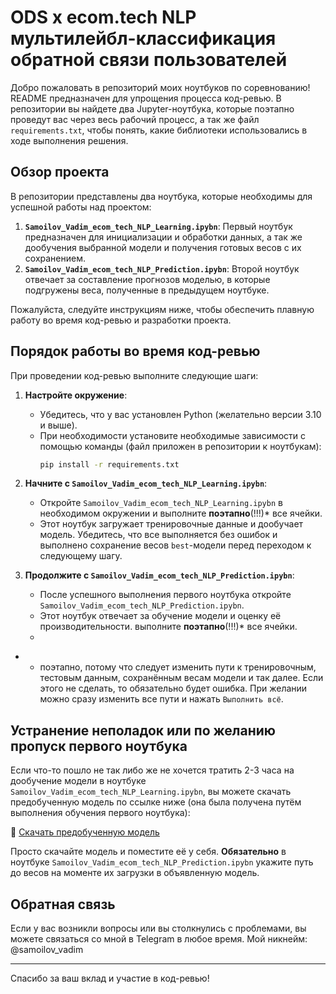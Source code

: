 # ODS x ecom.tech NLP мультилейбл-классификация обратной связи пользователей

Добро пожаловать в репозиторий моих ноутбуков по соревнованию! README предназначен для упрощения процесса код-ревью. В репозитории вы найдете два Jupyter-ноутбука, которые поэтапно проведут вас через весь рабочий процесс, а так же файл `requirements.txt`, чтобы понять, какие библиотеки использовались в ходе выполнения решения.

## Обзор проекта

В репозитории представлены два ноутбука, которые необходимы для успешной работы над проектом:

1. **`Samoilov_Vadim_ecom_tech_NLP_Learning.ipybn`**: Первый ноутбук предназначен для инициализации и обработки данных, а так же дообучения выбранной модели и получения готовых весов с их сохранением.
2. **`Samoilov_Vadim_ecom_tech_NLP_Prediction.ipybn`**: Второй ноутбук отвечает за составление прогнозов моделью, в которые подгружены веса, полученные в предыдущем ноутбуке.

Пожалуйста, следуйте инструкциям ниже, чтобы обеспечить плавную работу во время код-ревью и разработки проекта.

## Порядок работы во время код-ревью

При проведении код-ревью выполните следующие шаги:

1. **Настройте окружение**:
   - Убедитесь, что у вас установлен Python (желательно версии 3.10 и выше).
   - При необходимости установите необходимые зависимости с помощью команды (файл приложен в репозитории к ноутбукам):
     ```bash
     pip install -r requirements.txt
     ```

3. **Начните с `Samoilov_Vadim_ecom_tech_NLP_Learning.ipybn`**:
   - Откройте `Samoilov_Vadim_ecom_tech_NLP_Learning.ipybn` в необходимом окружении и выполните **поэтапно**(!!!)*  все ячейки.
   - Этот ноутбук загружает тренировочные данные и дообучает модель. Убедитесь, что все выполняется без ошибок и выполнено сохранение весов `best`-модели перед переходом к следующему шагу.

4. **Продолжите с `Samoilov_Vadim_ecom_tech_NLP_Prediction.ipybn`**:
   - После успешного выполнения первого ноутбука откройте `Samoilov_Vadim_ecom_tech_NLP_Prediction.ipybn`.
   - Этот ноутбук отвечает за обучение модели и оценку её производительности. выполните **поэтапно**(!!!)*  все ячейки.
   - 
* - поэтапно, потому что следует изменить пути к тренировочным, тестовым данным, сохранённым весам модели и так далее. Если этого не сделать, то обязательно будет ошибка. При желании можно сразу изменить все пути и нажать `Выполнить всё`.

## Устранение неполадок или по желанию пропуск первого ноутбука

Если что-то пошло не так либо же не хочется тратить 2-3 часа на дообучение модели в ноутбуке `Samoilov_Vadim_ecom_tech_NLP_Learning.ipybn`, вы можете скачать предобученную модель по ссылке ниже (она была получена путём выполнения обучения первого ноутбука):

🔗 [Скачать предобученную модель](https://yourlinktotrainedmodel.com)

Просто скачайте модель и поместите её у себя. **Обязательно** в ноутбуке `Samoilov_Vadim_ecom_tech_NLP_Prediction.ipybn` укажите путь до весов на моменте их загрузки в объявленную модель.

## Обратная связь

Если у вас возникли вопросы или вы столкнулись с проблемами, вы можете связаться со мной в Telegram в любое время. Мой никнейм: @samoilov_vadim

---

Спасибо за ваш вклад и участие в код-ревью!
